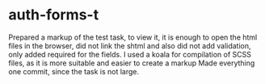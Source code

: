 # auth-forms-t
Prepared a markup of the test task, to view it, it is enough to open 
the html files in the browser, did not link the shtml and also did not add validation, 
only added required for the fields.
I used a koala for compilation of SCSS files, as it is more suitable and easier to create a markup
Made everything one commit, since the task is not large.
